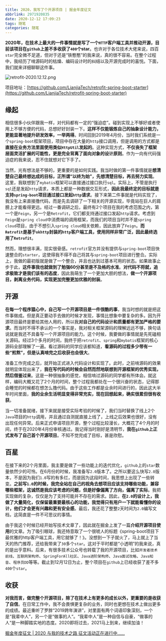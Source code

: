 ```yaml
---
title: 2020，我写了个开源项目 | 掘金年度征文
abbrlink: 2971920835
date: 2020-12-12 17:09:23
tags: 随笔
categories: 随笔
---
```


**2020年，在技术上最大的一件事情就是写了一个`HTTP`客户端工具并推动开源，目前该项目在`github`上差不多收获了`400`个star**。也许对于各位技术大佬来说，四百`star`完全微不足道，但对于还是“铁憨憨”的我来说，真的很不容易。在整个过程中，我经历了啃源码时的枯燥、编码设计时的纠结以及开源完成时的喜悦。下面，我们就来详细聊聊这件事。

<!--more-->

![retrofit-2020.12.12.png](https://chentianming11.github.io/images/retrofit/retrofit-2020.12.12.png)

项目地址：[https://github.com/LianjiaTech/retrofit-spring-boot-starter](https://github.com/LianjiaTech/retrofit-spring-boot-starter)

## 缘起

相信很多小伙伴跟我一样，对代码都有一定的“强迫症”。碰到实现上不够好或者使用上不够方便的代码，总想好好封装一下。**这样不仅能锻炼自己的抽象设计能力，更能显著地提升研发效率，一举两得**。时间回到2019年4月份，当时我们系统是一个`spring-boot`框架项目，项目中存在大量的`http`接口调用，但是调用的方式都是**直接在业务方法里面使用类似`HttpUtil`发起的**。这种实现方式，**不仅丧失了框架层面灵活扩展的可能性，更是完全背离了面向对象的设计原则**。作为一向有代码强迫症的我来说，忍不住就想对它下手了。

当然，光有想法是不够的，更重要的是如何实践。我当时做的第一件事情就是**想清楚自己最终想达成的目标，正所谓“以终为始”，先想清楚目标，再去努力实现**。这里，我联想到了`mybatis`框架可以直接通过接口执行`sql`。实际上，不管是执行`sql`还是发起`http`请求，本质上都是一种数据交互形式，**因此我最终定的目标就是支持`spring-boot`项目通过接口发起`http`请求**。接下来第二件事就是代码实现了，我没有上来直接撸代码，而是先去调研了一下相关的开源实现，毕竟站在巨人的肩膀上才能看得更远。经过一番调研之后，最终有2个项目在我的考虑范围之内，第一个是`Feign`，另一个是`Retrofit`，它们都支持通过接口发起`http`请求。考虑到`Feign`是`spring cloud`中消费端的调用框架，而我们的项目当时并不是`spring cloud`项目，由于不想引入`spring cloud`相关依赖，因此放弃了`Feign`。**而`Retrofit`是基于`okhttp`封装的`http`客户端工具，使用同样非常广泛，因此最终选用了`Retrofit`**。

然而，理想很丰满，现实很骨感。`retrofit`官方并没有提供与`spring-boot`项目快速整合的`starter`，这使得我不得不自己将其与`spring-boot`项目进行整合。实际上，我做的最初版就是做了一个整合，并且也达到过基本可用的状态。如果故事止步于此，**这件事我也就做到了勉强60分甚至是不及格的水准**。**对代码不将就，追求极致才是我们该有的态度**，因此我萌生了一个更加大胆的想法，**做一个开源项目，剥离业务代码，实现更加完整更加优雅的封装**。

## 开源

**在每一个程序猿心中，自己写一个开源项目是一件很酷的事**，我当时想的就是把这件事做成。但是真正要动手去做的时候才发现，事情比想象中要复杂的多。因为开源项目最终是要给其他人用的，所以我**对自己的代码设计和质量都有更加严格的要求**。而当时不得不承认的一个事实是，我对相关框架源码的理解远远不够，换句话说就是我还不具备写一个开源项目的能力。这个时候，我要做的事情就是先死磕相关源码。经过3个多月的时间，我终于把`retrofit`、`spring`和`mybatis`框架的核心源码全部理解了一遍。看过源码的同学应该都知道，**看源码的过程多少带有一些“煎熬”，但是认真啃完之后收获也会很大**。

准备工作完成之后，就开始正式进入代码设计和实现了。此时，之前啃源码的效果就明显体现出来了，**我在写代码的时候会自然而然地联想到开源框架的优秀实现，然后借鉴过来**。这是一种很抽象的感觉，相信啃过源码的同学都有所体会。就这样，编码大概又花了2个月的时间，整个过程我都处在一个很兴奋的状态，记得那会睡觉的时候都在想怎么撸代码。由于这些工作都是业余时间进行的，因此这大半年时间里面，**我的业余生活明显变得非常充实，现在回想起来，确实很累但很有收获**。

当一切准备就绪，接下来就是接受实际考验的时候了，我们当时替换了线上2个`Java`项目的`http`调用，并且通过自测就直接上线了，上线之后效果也很好，没有出现任何异常。后来正式申请项目开源，整个过程比较漫长，大概花了4个月的时间，终于在2020年4月份审核通过。我记得当时刚好是清明节，**我在`github`上正式发布了自己首个开源项目**。不知不觉完成了目标，甚是欣慰。

## 百星

在接下来的2个月里面，我主要是做了一些功能上的迭代优化，`github`上的`star`数量依然少的可怜。在6月份的时候，我准备写`2.0`版本了。之所以要这么快写`2.0`版本，不是因为我们`1.0`写的有多烂，而是因为这段时间，我思想上出现了一些转变。**之前写`1.0`的时候，我完全站在自己的视角去想项目应该支持哪些功能，兼容哪些框架，这诚然是我应该考虑的问题，但是好像偏离了方向，偏离了实际**。我把实现做的复杂，仅仅是为了支持可能并不存在的需求。因此，**在`2.0`的设计上，我做了大量简化，仅保留最重要最核心的功能，我觉得只有用户一下就能看懂你的设计，他们才会更有兴趣和更有安全感**。最后，我还花了整整`2`天时间为`2.0`编写文档，这简直是一件不可思议的事情。

由于我这个时候已经开始写技术文章了，因此就在掘金上发了一篇**介绍开源项目使用**的文章。为了吸引眼球，我还特意取了一个很唬人的标题《spring-boot项目下最优雅的http客户端工具，用它就够了！》。没想到一下子就火了，马上就上了当天的热门推荐，还给我带来了`30`多个`star`。这对于平时都是“小透明”的我来说，真的是出乎意料。后来，有很多技术公众号也转载了我的开源项目，比如`开发者技术前线`、`互联网架构师`、`SpringForAll社区`、`Java进阶架构师`、`Java面试攻略`、`Java知音`、`程序员DD`等等。截止到12月12日为止，整个项目在`github`上已经收获了差不多`400`个`star`。

## 收获

**对我而言，做完整个开源项目，除了在技术上有更多的成长以外，更重要的是收获了自信**。在日常工作中，我不会畏惧更复杂的业务，同时也更想在技术上做出更多的成绩。最近重听了罗胖“2019跨年演讲”，对里面有两个词语印象深刻，一个是“我辈中人”，另一个是“做事的人“。“我辈中人”是一种自信与自豪，“做事的人“是一种脚踏实地的态度。2020即将过去，2021马上到来，继续加油！

[掘金年度征文 | 2020 与我的技术之路 征文活动正在进行中......](https://juejin.cn/post/6901125532729999374)